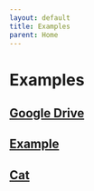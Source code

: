 ```yaml
---
layout: default
title: Examples
parent: Home
---
```

# Examples

## [Google Drive](./google-drive)
## [Example](./example)
## [Cat](./cat)